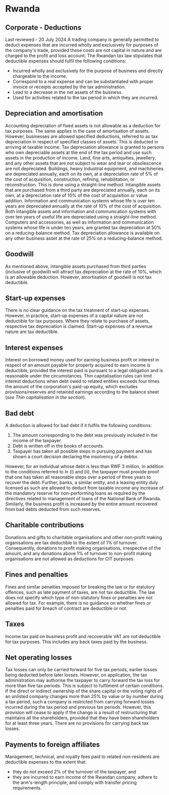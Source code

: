 # Rwanda
## Corporate - Deductions
Last reviewed - 20 July 2024
A trading company is generally permitted to deduct expenses that are incurred wholly and exclusively for purposes of the company's trade, provided these costs are not capital in nature and are charged to the profit and loss account.
The Rwandan tax law stipulates that deductible expenses should fulfil the following conditions:
  * Incurred wholly and exclusively for the purpose of business and directly chargeable to the income.
  * Correspond to a real expense and can be substantiated with proper invoice or receipts accepted by the tax administration.
  * Lead to a decrease in the net assets of the business.
  * Used for activities related to the tax period in which they are incurred.


## Depreciation and amortisation
Accounting depreciation of fixed assets is not allowable as a deduction for tax purposes. The same applies in the case of amortisation of assets. However, businesses are allowed specified deductions, referred to as tax depreciation in respect of specified classes of assets. This is deducted in arriving at taxable income.
Tax depreciation allowance is granted to persons who own depreciable assets at the end of the tax period and use such assets in the production of income.
Land, fine arts, antiquities, jewellery, and any other assets that are not subject to wear and tear or obsolescence are not depreciated. Buildings, heavy industrial equipment, and machineries are depreciated annually, each on its own, at a depreciation rate of 5% of the cost of acquisition, construction, refining, rehabilitation, or reconstruction. This is done using a straight-line method.
Intangible assets that are purchased from a third party are depreciated annually, each on its own, at a depreciation rate of 10% of the cost of acquisition or value addition. Information and communication systems whose life is over ten years are depreciated annually at the rate of 10% of the cost of acquisition. Both intangible assets and information and communication systems with over ten years of useful life are depreciated using a straight-line method.
Computers and accessories, as well as information and communication systems whose life is under ten years, are granted tax depreciation at 50% on a reducing-balance method.
Tax depreciation allowance is available on any other business asset at the rate of 25% on a reducing-balance method.
## Goodwill
As mentioned above, intangible assets purchased from third parties (inclusive of goodwill) will attract tax depreciation at the rate of 10%, which is an allowable deduction. However, amortisation of goodwill is not tax deductible.
## Start-up expenses
There is no clear guidance on the tax treatment of start-up expenses. However, in practice, start-up expenses of a capital nature are not deductible for tax purposes. Where they relate to purchase of assets, respective tax depreciation is claimed. Start-up expenses of a revenue nature are tax deductible.
## Interest expenses
Interest on borrowed money used for earning business profit or interest in respect of an amount payable for property acquired to earn income is deductible, provided the interest paid is pursuant to a legal obligation and is reasonable under the circumstances.
Thin capitalisation rules can limit interest deductions when debt owed to related entities exceeds four times the amount of the corporation's paid-up equity, which excludes provisions/reserves and retained earnings according to the balance sheet (_see Thin capitalisation in the_ _section_).
## Bad debt
A deduction is allowed for bad debt if it fulfils the following conditions:
  1. The amount corresponding to the debt was previously included in the income of the taxpayer.
  2. Debt is written off in the books of accounts.
  3. Taxpayer has taken all possible steps in pursuing payment and has shown a court decision declaring the insolvency of a debtor.


However, for an individual whose debt is less than RWF 3 million, in addition to the conditions referred to in (i) and (ii), the taxpayer must provide proof that one has taken all reasonable steps over a period of three years to recover the debt.
Further, banks, a similar entity, and a leasing entity duly licensed as such are allowed to deduct from taxable income any increase of the mandatory reserve for non-performing loans as required by the directives related to management of loans of the National Bank of Rwanda. Similarly, the business profit is increased by the entire amount recovered from bad debts deducted from such reserves.
## Charitable contributions
Donations and gifts to charitable organisations and other non-profit making organisations are tax deductible to the extent of 1% of turnover. Consequently, donations to profit making organisations, irrespective of the amount, and any donations above 1% of turnover to non-profit making organisations are not allowed as deductions for CIT purposes.
## Fines and penalties
Fines and similar penalties imposed for breaking the law or for statutory offences, such as late payment of taxes, are not tax deductible.
The law does not specify which type of non-statutory fines or penalties are not allowed for tax. For example, there is no guidance on whether fines or penalties paid for breach of contract are deductible or not.
## Taxes
Income tax paid on business profit and recoverable VAT are not deductible for tax purposes. This includes any back taxes paid by the business.
## Net operating losses
Tax losses can only be carried forward for five tax periods, earlier losses being deducted before later losses. However, on application, the tax administration may authorise the taxpayer to carry forward the tax loss for more than five tax periods. This is subject to fulfilment of certain conditions.
If the direct or indirect ownership of the share capital or the voting rights of an unlisted company changes more than 25% by value or by number during a tax period, such a company is restricted from carrying forward losses incurred during the tax period and previous tax periods. However, this provision will cease to apply if the change is a result of restructuring that maintains all the shareholders, provided that they have been shareholders for at least three years.
There are no provisions for carrying back tax losses.
## Payments to foreign affiliates
Management, technical, and royalty fees paid to related non-residents are deductible expenses to the extent that:
  * they do not exceed 2% of the turnover of the taxpayer, and
  * they are incurred to earn income of the Rwandan company, adhere to the arm's-length principle, and comply with transfer pricing requirements.


